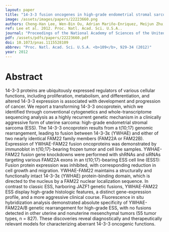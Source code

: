 ```yaml
---
layout: paper
title: "14-3-3 fusion oncogenes in high-grade endometrial stromal sarcoma."
image: /assets/images/papers/22223660.png
authors: Cheng-Han Lee, Wen-Bin Ou, Adrian Mariño-Enriquez, Meijun Zhu, Mark Mayeda, Yuexiang Wang, Xiangqian Guo, Alayne L Brunner, Frédéric Amant, Christopher A French, Robert B West, Jessica N McAlpine, C Blake Gilks, Michael B Yaffe, Leah M Prentice, Andrew McPherson, Steven J M Jones, Marco A Marra, Sohrab P Shah, Matt van de Rijn, David G Huntsman, Paola Dal Cin, Maria Debiec-Rychter, Marisa R Nucci, Jonathan A Fletcher
ref: Lee et al. 2012. Proc. Natl. Acad. Sci. U.S.A..
journal: "Proceedings of the National Academy of Sciences of the United States of America <b>109</b>, 929-34 (2012)"
pdf: /assets/pdfs/papers/22223660.pdf
doi: 10.1073/pnas.1115528109
abbrev: "Proc. Natl. Acad. Sci. U.S.A. <b>109</b>, 929-34 (2012)"
year: 2012
---
```


# Abstract

14-3-3 proteins are ubiquitously expressed regulators of various cellular functions, including proliferation, metabolism, and differentiation, and altered 14-3-3 expression is associated with development and progression of cancer. We report a transforming 14-3-3 oncoprotein, which we identified through conventional cytogenetics and whole-transcriptome sequencing analysis as a highly recurrent genetic mechanism in a clinically aggressive form of uterine sarcoma: high-grade endometrial stromal sarcoma (ESS). The 14-3-3 oncoprotein results from a t(10;17) genomic rearrangement, leading to fusion between 14-3-3ε (YWHAE) and either of two nearly identical FAM22 family members (FAM22A or FAM22B). Expression of YWHAE-FAM22 fusion oncoproteins was demonstrated by immunoblot in t(10;17)-bearing frozen tumor and cell line samples. YWHAE-FAM22 fusion gene knockdowns were performed with shRNAs and siRNAs targeting various FAM22A exons in an t(10;17)-bearing ESS cell line (ESS1): Fusion protein expression was inhibited, with corresponding reduction in cell growth and migration. YWHAE-FAM22 maintains a structurally and functionally intact 14-3-3ε (YWHAE) protein-binding domain, which is directed to the nucleus by a FAM22 nuclear localization sequence. In contrast to classic ESS, harboring JAZF1 genetic fusions, YWHAE-FAM22 ESS display high-grade histologic features, a distinct gene-expression profile, and a more aggressive clinical course. Fluorescence in situ hybridization analysis demonstrated absolute specificity of YWHAE-FAM22A/B genetic rearrangement for high-grade ESS, with no fusions detected in other uterine and nonuterine mesenchymal tumors (55 tumor types, n = 827). These discoveries reveal diagnostically and therapeutically relevant models for characterizing aberrant 14-3-3 oncogenic functions.

